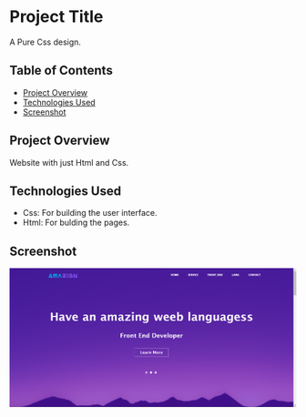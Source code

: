 # Project Title

A Pure Css  design.

## Table of Contents

- [Project Overview](#project-overview)
- [Technologies Used](#technologies-used)
- [Screenshot](#screenshot)


## Project Overview

Website with just Html and Css.

## Technologies Used

- Css: For building the user interface.
- Html: For bulding the pages.

## Screenshot 
![screenshot](images/amazing.png)
